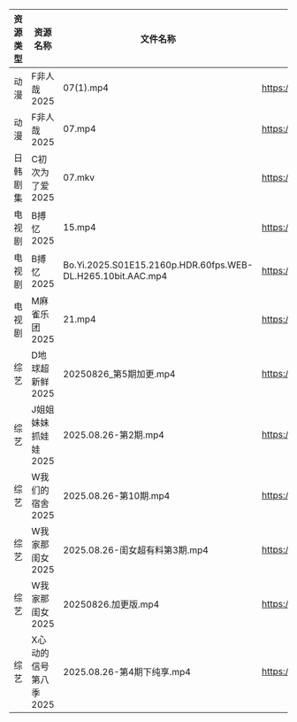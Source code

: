 | 资源类型 | 资源名称          | 文件名称                                                        | 分享链接                                 | 更新时间                |
| ---- | ------------- | ----------------------------------------------------------- | ------------------------------------ | ------------------- |
| 动漫   | F非人哉2025      | 07(1).mp4                                                   | https://pan.quark.cn/s/f1a1468453ba  | 2025-08-26 16:16:35 |
| 动漫   | F非人哉2025      | 07.mp4                                                      | https://pan.quark.cn/s/f1a1468453ba  | 2025-08-26 16:16:38 |
| 日韩剧集 | C初次为了爱2025    | 07.mkv                                                      | https://pan.quark.cn/s/0523b5d1b795  | 2025-08-26 16:15:53 |
| 电视剧  | B搏忆2025       | 15.mp4                                                      | https://pan.quark.cn/s/4a3ccf303089  | 2025-08-26 16:15:29 |
| 电视剧  | B搏忆2025       | Bo.Yi.2025.S01E15.2160p.HDR.60fps.WEB-DL.H265.10bit.AAC.mp4 | https://pan.quark.cn/s/4a3ccf303089  | 2025-08-26 16:15:25 |
| 电视剧  | M麻雀乐团2025     | 21.mp4                                                      | https://pan.quark.cn/s/6f7fe24c7e8f  | 2025-08-26 10:20:20 |
| 综艺   | D地球超新鲜2025    | 20250826_第5期加更.mp4                                          | https://www.alipan.com/s/RYH2797MVWw | 2025-08-26 14:01:29 |
| 综艺   | J姐姐妹妹抓娃娃2025  | 2025.08.26-第2期.mp4                                          | https://pan.quark.cn/s/1f1c2cfb3ccb  | 2025-08-26 16:32:54 |
| 综艺   | W我们的宿舍2025    | 2025.08.26-第10期.mp4                                         | https://pan.quark.cn/s/f9a388d84b7d  | 2025-08-26 16:35:54 |
| 综艺   | W我家那闺女2025    | 2025.08.26-闺女超有料第3期.mp4                                     | https://pan.quark.cn/s/382e9ca0c203  | 2025-08-26 16:36:11 |
| 综艺   | W我家那闺女2025    | 20250826.加更版.mp4                                            | https://pan.quark.cn/s/382e9ca0c203  | 2025-08-26 16:36:07 |
| 综艺   | X心动的信号第八季2025 | 2025.08.26-第4期下纯享.mp4                                       | https://pan.quark.cn/s/a2f1532c7f0e  | 2025-08-26 16:36:47 |
